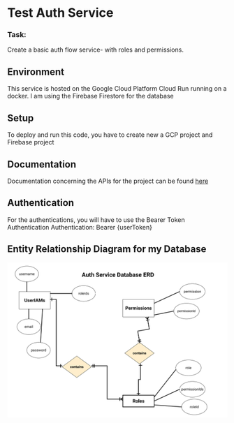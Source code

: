 # Test Auth Service

### Task:
Create a basic auth flow service- with roles and permissions.

## Environment
This service is hosted on the Google Cloud Platform Cloud Run running on a docker.
I am using the Firebase Firestore for the database

## Setup
To deploy and run this code, you have to create new a GCP project and Firebase project

## Documentation
Documentation concerning the APIs for the project can be found <a href="https://kolamide.gitbook.io/auth-service/">here</a> 

## Authentication
For the authentications, you will have to use the Bearer Token Authentication
Authentication: Bearer {userToken}

## Entity Relationship Diagram for my Database
![Preview](/ERD.png)
